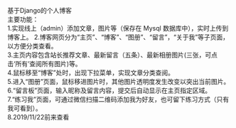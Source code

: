 基于Django的个人博客   
主要功能：  
    1.实现线上（admin）添加文章，图片等（保存在 Mysql 数据库中），实时上传到博客上。 
    2.博客网页分为“主页”、“博客”、“图册”、“留言”，“关于我”等子页面，以方便分类查看。  
    3.主页内容包含站长推荐文章、最新留言（五条）、最新相册图片(三张，可点击‘所有’查阅所有图片)等。  
    4.鼠标移至“博客”处时，出现下拉菜单，实现文章分类查阅。  
    5.进入“图册”页面，鼠标移进图片时，其他图片透明度发生改变以突出当前图片。  
    6.“留言板”页面，输入昵称及留言内容，提交后自动显示在主页指定区域。  
    7.“练习我”页面，可通过微信扫描二维码添加我为好友，也可留下练习方式（只有我可看到）。  
    8.2019/11/22前来查看
